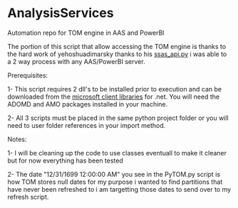 # AnalysisServices
Automation repo for TOM engine in AAS and PowerBI 

The portion of this script that allow accessing the TOM engine is thanks to the hard work of yehoshuadimarsky thanks to his [ssas_api.py](https://github.com/yehoshuadimarsky/python-ssas/blob/master/ssas_api.py) i was able to a 2 way process with any AAS/PowerBI server.

Prerequisites:


1-  This script requires 2 dll's to be installed prior to execution and can be downloaded from the [microsoft client libraries](https://docs.microsoft.com/en-us/analysis-services/client-libraries?view=asallproducts-allversions) for .net. You will need the ADOMD and AMO packages installed in your machine.

2-  All 3 scripts must be placed in the same python project folder or you will need to user folder references in your import method.


Notes: 


1-  I will be cleaning up the code to use classes eventuall to make it cleaner but for now everything has been tested

2-  The date "12/31/1699 12:00:00 AM" you see in the PyTOM.py script is how TOM stores null dates for my purpose i wanted to find partitions that have never been refreshed to i am targetting those dates to send over to my refresh script.



